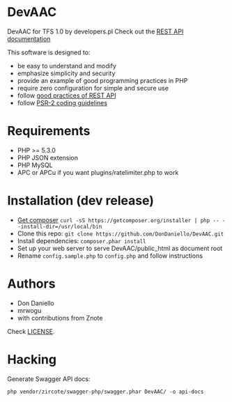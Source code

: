 DevAAC
=====
DevAAC for TFS 1.0 by developers.pl
Check out the [REST API documentation](http://dondaniello.github.io/DevAAC)

This software is designed to:

* be easy to understand and modify
* emphasize simplicity and security
* provide an example of good programming practices in PHP
* require zero configuration for simple and secure use
* follow [good practices of REST API](http://www.vinaysahni.com/best-practices-for-a-pragmatic-restful-api)
* follow [PSR-2 coding guidelines](http://www.php-fig.org/psr/psr-2/)

Requirements
=====
* PHP >= 5.3.0
* PHP JSON extension
* PHP MySQL
* APC or APCu if you want plugins/ratelimiter.php to work

Installation (dev release)
=====
* [Get composer](https://getcomposer.org/download) ```curl -sS https://getcomposer.org/installer | php -- --install-dir=/usr/local/bin```
* Clone this repo: ```git clone https://github.com/DonDaniello/DevAAC.git```
* Install dependencies: ```composer.phar install```
* Set up your web server to serve DevAAC/public_html as document root
* Rename ```config.sample.php``` to ```config.php``` and follow instructions

Authors
=====
* Don Daniello
* mrwogu
* with contributions from Znote

Check [LICENSE](LICENSE).

Hacking
=====
Generate Swagger API docs:
```
php vendor/zircote/swagger-php/swagger.phar DevAAC/ -o api-docs
```